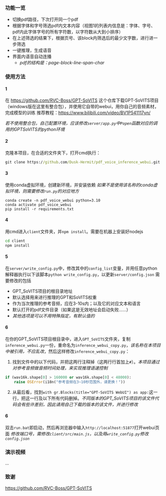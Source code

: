 ### 功能一览
- 切换pdf路径，下次打开同一个pdf
- 根据字体和字号筛选pdf内文本内容（视图1的列表内信息是：字体、字号、pdf内此字体字号的所有字符数，以字符数从大到小排序）
- 在上述筛选的结果下，根据页号、该block内筛选后的最少文字数，进行进一步筛选
- 一键推理，生成语音
- 界面内语音自动连播
  - *pdf的结构是：page-block-line-span-char*


### 使用方法

#### 1
在 https://github.com/RVC-Boss/GPT-SoVITS 这个仓库下载GPT-SoVITS项目（windows版在这里有整合包），并使用它自带的webui，用你自己的音频素材，完成模型的训练
推荐教程：https://www.bilibili.com/video/BV1P541117yn/

*若不使用整合包，自己配置环境，应该修改`server/app.py`中`Popen`函数对应的调用的GPTSoVITS的python环境*

#### 2

克隆本项目，在合适的文件夹下，打开cmd执行：
```cmd
git clone https://github.com/Dusk-Hermit/pdf_voice_inference_webui.git
```

#### 3

使用conda虚拟环境，创建新环境，并安装依赖
*如果不是使用该名称的conda虚拟环境，则需要修改`run.py`的对应地方*
```
conda create -n pdf_voice_webui python=3.10
conda activate pdf_voice_webui
pip install -r requirements.txt
```

#### 4

用cmd进入`client`文件夹，并`npm install`。需要在机器上安装好nodejs
```cmd
cd client
npm install
```

#### 5
在`server/write_config.py`中，修改其中的`config_list`变量，并用任意python解释器执行以下该脚本`python write_config.py`，以更新`server/config.json`
需要修改的包括
- GPT_SoVITS项目的根目录地址
- 默认选择用来进行推理的GPT和SoVITS权重
- 作为当次推理的参考音频，应在3-10s内；以及它的对应文本和语言
- 默认打开的pdf文件目录（如果这是无效地址会启动失败……）
- *其他选项是可以不用特殊指定，有默认值的*

#### 6
在你的GPT_SoVITS项目根目录中，进入`GPT_SoVITS`文件夹，复制`inference_webui.py`一份，重命名为`inference_webui_copy.py`，*该名称在本项目中被引用，不应乱改*，然后这样修改`inference_webui_copy.py`：

1. 找到文件中的以下代码，并把这两行注释掉（这两行行首加上`#`）。*本项目通过对参考音频做音频时间处理，来实现推理语速控制*
```py
if (wav16k.shape[0] > 160000 or wav16k.shape[0] < 48000):
    raise OSError(i18n("参考音频在3~10秒范围外，请更换！"))
```
2. 从最后看，找到`with gr.Blocks(title="GPT-SoVITS WebUI") as app:`这一行，把这一行及以下所有代码删掉。*不同版本的GPT_SoVITS项目的该文件代码会有些许差别，因此请用自己下载的版本的该文件，并进行修改*

#### 6
双击`run.bat`即启动，然后再浏览器中输入`http://localhost:51877`打开webui页面
*修改端口号，需修改`client/src/main.js`，以及用`write_config.py`修改`config.json`*


### 演示视频
...

### 致谢
https://github.com/RVC-Boss/GPT-SoVITS